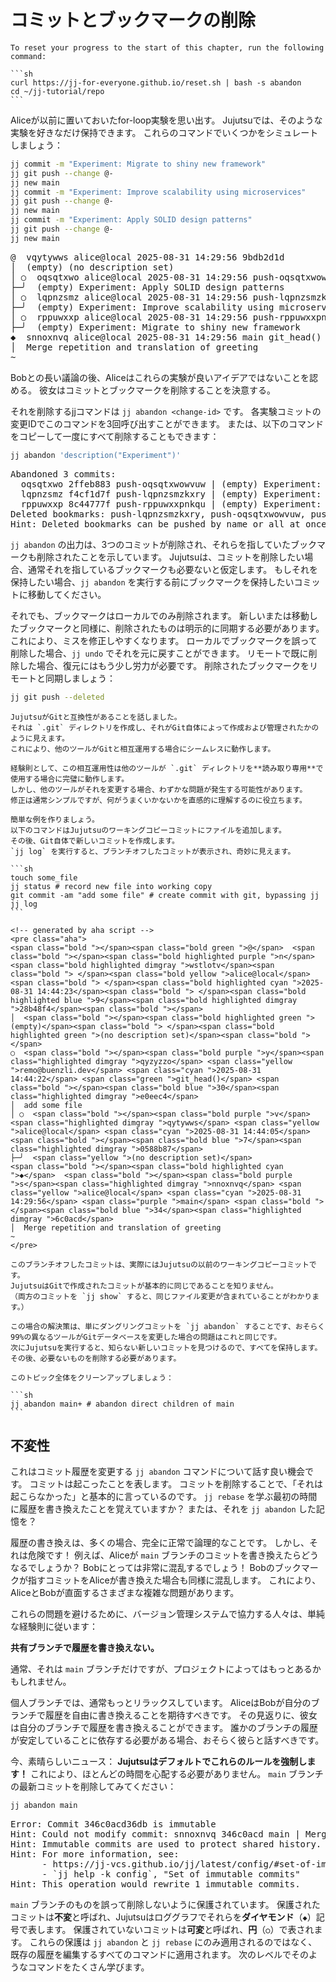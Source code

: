 # コミットとブックマークの削除

````admonish reset title="Reset your progress" collapsible=true
To reset your progress to the start of this chapter, run the following command:

```sh
curl https://jj-for-everyone.github.io/reset.sh | bash -s abandon
cd ~/jj-tutorial/repo
```
````

Aliceが以前に置いておいたfor-loop実験を思い出す。
Jujutsuでは、そのような実験を好きなだけ保持できます。
これらのコマンドでいくつかをシミュレートしましょう：

```sh
jj commit -m "Experiment: Migrate to shiny new framework"
jj git push --change @-
jj new main
jj commit -m "Experiment: Improve scalability using microservices"
jj git push --change @-
jj new main
jj commit -m "Experiment: Apply SOLID design patterns"
jj git push --change @-
jj new main
```

<!-- generated by aha script -->
<pre class="aha">
<span class="bold "></span><span class="bold green ">@</span>  <span class="bold "></span><span class="bold highlighted purple ">v</span><span class="bold highlighted dimgray ">qytywws</span><span class="bold "> </span><span class="bold yellow ">alice@local</span><span class="bold "> </span><span class="bold highlighted cyan ">2025-08-31 14:29:56</span><span class="bold "> </span><span class="bold highlighted blue ">9</span><span class="bold highlighted dimgray ">bdb2d1d</span><span class="bold "></span>
│  <span class="bold "></span><span class="bold highlighted green ">(empty)</span><span class="bold "> </span><span class="bold highlighted green ">(no description set)</span><span class="bold "></span>
│ ○  <span class="bold "></span><span class="bold purple ">o</span><span class="highlighted dimgray ">qsqtxwo</span> <span class="yellow ">alice@local</span> <span class="cyan ">2025-08-31 14:29:56</span> <span class="purple ">push-oqsqtxwowvuw</span> <span class="bold "></span><span class="bold blue ">2</span><span class="highlighted dimgray ">ffeb883</span>
├─╯  <span class="green ">(empty)</span> Experiment: Apply SOLID design patterns
│ ○  <span class="bold "></span><span class="bold purple ">l</span><span class="highlighted dimgray ">qpnzsmz</span> <span class="yellow ">alice@local</span> <span class="cyan ">2025-08-31 14:29:56</span> <span class="purple ">push-lqpnzsmzkxry</span> <span class="bold "></span><span class="bold blue ">f</span><span class="highlighted dimgray ">4cf1d7f</span>
├─╯  <span class="green ">(empty)</span> Experiment: Improve scalability using microservices
│ ○  <span class="bold "></span><span class="bold purple ">r</span><span class="highlighted dimgray ">ppuwxxp</span> <span class="yellow ">alice@local</span> <span class="cyan ">2025-08-31 14:29:56</span> <span class="purple ">push-rppuwxxpnkqu</span> <span class="bold "></span><span class="bold blue ">8</span><span class="highlighted dimgray ">c44777f</span>
├─╯  <span class="green ">(empty)</span> Experiment: Migrate to shiny new framework
<span class="bold "></span><span class="bold highlighted cyan ">◆</span>  <span class="bold "></span><span class="bold purple ">s</span><span class="highlighted dimgray ">nnoxnvq</span> <span class="yellow ">alice@local</span> <span class="cyan ">2025-08-31 14:29:56</span> <span class="purple ">main</span> <span class="green ">git_head()</span> <span class="bold "></span><span class="bold blue ">3</span><span class="highlighted dimgray ">46c0acd</span>
│  Merge repetition and translation of greeting
~
</pre>

Bobとの長い議論の後、Aliceはこれらの実験が良いアイデアではないことを認める。
彼女はコミットとブックマークを削除することを決意する。

それを削除するjjコマンドは `jj abandon <change-id>` です。
各実験コミットの変更IDでこのコマンドを3回呼び出すことができます。
または、以下のコマンドをコピーして一度にすべて削除することもできます：

```sh
jj abandon 'description("Experiment")'
```

<!-- generated by aha script -->
<pre class="aha">
Abandoned 3 commits:
  <span class="bold "></span><span class="bold purple ">o</span><span class="highlighted dimgray ">qsqtxwo</span> <span class="bold "></span><span class="bold blue ">2</span><span class="highlighted dimgray ">ffeb883</span> <span class="purple ">push-oqsqtxwowvuw</span><span class="highlighted dimgray "> | </span><span class="green ">(empty)</span> Experiment: Apply SOLID design patterns
  <span class="bold "></span><span class="bold purple ">l</span><span class="highlighted dimgray ">qpnzsmz</span> <span class="bold "></span><span class="bold blue ">f</span><span class="highlighted dimgray ">4cf1d7f</span> <span class="purple ">push-lqpnzsmzkxry</span><span class="highlighted dimgray "> | </span><span class="green ">(empty)</span> Experiment: Improve scalability using microservices
  <span class="bold "></span><span class="bold purple ">r</span><span class="highlighted dimgray ">ppuwxxp</span> <span class="bold "></span><span class="bold blue ">8</span><span class="highlighted dimgray ">c44777f</span> <span class="purple ">push-rppuwxxpnkqu</span><span class="highlighted dimgray "> | </span><span class="green ">(empty)</span> Experiment: Migrate to shiny new framework
Deleted bookmarks: push-lqpnzsmzkxry, push-oqsqtxwowvuw, push-rppuwxxpnkqu
<span class="bold "></span><span class="bold cyan ">Hint: </span>Deleted bookmarks can be pushed by name or all at once with `jj git push --deleted`.
</pre>

`jj abandon` の出力は、3つのコミットが削除され、それらを指していたブックマークも削除されたことを示しています。
Jujutsuは、コミットを削除したい場合、通常それを指しているブックマークも必要ないと仮定します。
もしそれを保持したい場合、`jj abandon` を実行する前にブックマークを保持したいコミットに移動してください。

それでも、ブックマークはローカルでのみ削除されます。
新しいまたは移動したブックマークと同様に、削除されたものは明示的に同期する必要があります。
これにより、ミスを修正しやすくなります。
ローカルでブックマークを誤って削除した場合、`jj undo` でそれを元に戻すことができます。
リモートで既に削除した場合、復元にはもう少し労力が必要です。
削除されたブックマークをリモートと同期しましょう：

```sh
jj git push --deleted
```

````admonish note title="Gitを直接使用する場合の重複コミット" collapsible=true
JujutsuがGitと互換性があることを話しました。
それは `.git` ディレクトリを作成し、それがGit自体によって作成および管理されたかのように見えます。
これにより、他のツールがGitと相互運用する場合にシームレスに動作します。

経験則として、この相互運用性は他のツールが `.git` ディレクトリを**読み取り専用**で使用する場合に完璧に動作します。
しかし、他のツールがそれを変更する場合、わずかな問題が発生する可能性があります。
修正は通常シンプルですが、何がうまくいかないかを直感的に理解するのに役立ちます。

簡単な例を作りましょう。
以下のコマンドはJujutsuのワーキングコピーコミットにファイルを追加します。
その後、Git自体で新しいコミットを作成します。
`jj log` を実行すると、ブランチオフしたコミットが表示され、奇妙に見えます。

```sh
touch some_file
jj status # record new file into working copy
git commit -am "add some file" # create commit with git, bypassing jj
jj log
```

<!-- generated by aha script -->
<pre class="aha">
<span class="bold "></span><span class="bold green ">@</span>  <span class="bold "></span><span class="bold highlighted purple ">n</span><span class="bold highlighted dimgray ">wstlotv</span><span class="bold "> </span><span class="bold yellow ">alice@local</span><span class="bold "> </span><span class="bold highlighted cyan ">2025-08-31 14:44:23</span><span class="bold "> </span><span class="bold highlighted blue ">9</span><span class="bold highlighted dimgray ">28b48f4</span><span class="bold "></span>
│  <span class="bold "></span><span class="bold highlighted green ">(empty)</span><span class="bold "> </span><span class="bold highlighted green ">(no description set)</span><span class="bold "></span>
○  <span class="bold "></span><span class="bold purple ">y</span><span class="highlighted dimgray ">qyzyzzo</span> <span class="yellow ">remo@buenzli.dev</span> <span class="cyan ">2025-08-31 14:44:22</span> <span class="green ">git_head()</span> <span class="bold "></span><span class="bold blue ">30</span><span class="highlighted dimgray ">e0eec4</span>
│  add some file
│ ○  <span class="bold "></span><span class="bold purple ">v</span><span class="highlighted dimgray ">qytywws</span> <span class="yellow ">alice@local</span> <span class="cyan ">2025-08-31 14:44:05</span> <span class="bold "></span><span class="bold blue ">7</span><span class="highlighted dimgray ">0588b87</span>
├─╯  <span class="yellow ">(no description set)</span>
<span class="bold "></span><span class="bold highlighted cyan ">◆</span>  <span class="bold "></span><span class="bold purple ">s</span><span class="highlighted dimgray ">nnoxnvq</span> <span class="yellow ">alice@local</span> <span class="cyan ">2025-08-31 14:29:56</span> <span class="purple ">main</span> <span class="bold "></span><span class="bold blue ">34</span><span class="highlighted dimgray ">6c0acd</span>
│  Merge repetition and translation of greeting
~
</pre>

このブランチオフしたコミットは、実際にはJujutsuの以前のワーキングコピーコミットです。
JujutsuはGitで作成されたコミットが基本的に同じであることを知りません。
（両方のコミットを `jj show` すると、同じファイル変更が含まれていることがわかります。）

この場合の解決策は、単にダングリングコミットを `jj abandon` することです、おそらく99%の異なるツールがGitデータベースを変更した場合の問題はこれと同じです。
次にJujutsuを実行すると、知らない新しいコミットを見つけるので、すべてを保持します。
その後、必要ないものを削除する必要があります。

このトピック全体をクリーンアップしましょう：

```sh
jj abandon main+ # abandon direct children of main
```
````

## 不変性

これはコミット履歴を変更する `jj abandon` コマンドについて話す良い機会です。
コミットは起こったことを表します。
コミットを削除することで、「それは起こらなかった」と基本的に言っているのです。
`jj rebase` を学ぶ最初の時間に履歴を書き換えたことを覚えていますか？
または、それを `jj abandon` した記憶を？

履歴の書き換えは、多くの場合、完全に正常で論理的なことです。
しかし、それは危険です！
例えば、Aliceが `main` ブランチのコミットを書き換えたらどうなるでしょうか？
Bobにとっては非常に混乱するでしょう！
Bobのブックマークが指すコミットをAliceが書き換えた場合も同様に混乱します。
これにより、AliceとBobが直面するさまざまな複雑な問題があります。

これらの問題を避けるために、バージョン管理システムで協力する人々は、単純な経験則に従います：

**共有ブランチで履歴を書き換えない。**

通常、それは `main` ブランチだけですが、プロジェクトによってはもっとあるかもしれません。

個人ブランチでは、通常もっとリラックスしています。
AliceはBobが自分のブランチで履歴を自由に書き換えることを期待すべきです。
その見返りに、彼女は自分のブランチで履歴を書き換えることができます。
誰かのブランチの履歴が安定していることに依存する必要がある場合、おそらく彼らと話すべきです。

今、素晴らしいニュース：
**Jujutsuはデフォルトでこれらのルールを強制します！**
これにより、ほとんどの時間を心配する必要がありません。
`main` ブランチの最新コミットを削除してみてください：

```sh
jj abandon main
```

<!-- generated by aha script -->
<pre class="aha">
<span class="bold "></span><span class="bold red ">Error: </span><span class="bold ">Commit 346c0acd36db is immutable</span>
<span class="bold "></span><span class="bold cyan ">Hint: </span>Could not modify commit: <span class="bold "></span><span class="bold purple ">s</span><span class="highlighted dimgray ">nnoxnvq</span> <span class="bold "></span><span class="bold blue ">34</span><span class="highlighted dimgray ">6c0acd</span> <span class="purple ">main</span><span class="highlighted dimgray "> | </span>Merge repetition and translation of greeting
<span class="bold "></span><span class="bold cyan ">Hint: </span>Immutable commits are used to protect shared history.
<span class="bold "></span><span class="bold cyan ">Hint: </span>For more information, see:
      - https://jj-vcs.github.io/jj/latest/config/#set-of-immutable-commits
      - `jj help -k config`, &quot;Set of immutable commits&quot;
<span class="bold "></span><span class="bold cyan ">Hint: </span>This operation would rewrite 1 immutable commits.
</pre>

`main` ブランチのものを誤って削除しないように保護されています。
保護されたコミットは**不変**と呼ばれ、Jujutsuはロググラフでそれらを**ダイヤモンド**（**`◆`**）記号で表します。
保護されていないコミットは**可変**と呼ばれ、**円**（**`○`**）で表されます。
これらの保護は `jj abandon` と `jj rebase` にのみ適用されるのではなく、既存の履歴を編集するすべてのコマンドに適用されます。
次のレベルでそのようなコマンドをたくさん学びます。
